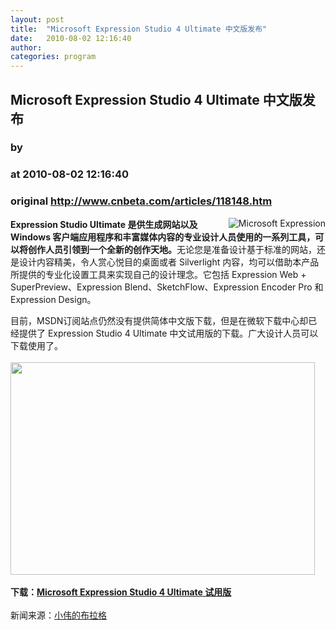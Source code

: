 ```yaml
---
layout: post
title:  "Microsoft Expression Studio 4 Ultimate 中文版发布"
date:   2010-08-02 12:16:40
author: 
categories: program
---
```


## Microsoft Expression Studio 4 Ultimate 中文版发布
### by 
### at 2010-08-02 12:16:40
### original <http://www.cnbeta.com/articles/118148.htm>

<div><a rel="nofollow" href="http://www.cnbeta.com/topics/329.htm"><img src="http://img.cnbeta.com/topics/msexpression.gif" alt="Microsoft Expression" name="sign" align="right"></a>
        <p><strong>Expression Studio Ultimate 是供生成网站以及 Windows 客户端应用程序和丰富媒体内容的专业设计人员使用的一系列工具，可以将创作人员引领到一个全新的创作天地。</strong>无论您是准备设计基于标准的网站，还是设计内容精美，令人赏心悦目的桌面或者 Silverlight  内容，均可以借助本产品所提供的专业化设置工具来实现自己的设计理念。它包括 Expression Web +  SuperPreview、Expression Blend、SketchFlow、Expression Encoder Pro 和  Expression Design。</p>
		<p><span>目前，MSDN订阅站点仍然没有提供简体中文版下载，但是在微软下载中心却已经提供了 Expression Studio 4 Ultimate 中文试用版的下载。广大设计人员可以下载使用了。</span><br>
<br>
<img width="487" height="340" border="0" src="http://img.cnbeta.com/upimg/100802/wbpluto_1216231914528916.png" alt=""><br>
<strong><br>
下载：</strong><a rel="nofollow" href="http://www.microsoft.com/downloads/details.aspx?displaylang=zh-cn&amp;FamilyID=04438f30-cc6d-4e10-80a3-3b3dce129e88"><strong>Microsoft Expression Studio 4 Ultimate 试用版</strong></a><br>
<br>
新闻来源：<a rel="nofollow" href="http://blog.wbpluto.com">小伟的布拉格</a><br></p></div>